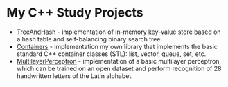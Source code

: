 # My C++ Study Projects

- [TreeAndHash](./TreeAndHash/) - implementation of in-memory key-value store based on a hash table and self-balancing binary search tree.
- [Containers](./Containers/) - implementation my own library that implements the basic standard C++ container classes (STL): list, vector, queue, set, etc. 
- [MultilayerPerceptron](./MultilayerPerceptron/) - implementation of a basic multilayer perceptron, which can be trained on an open dataset and perform recognition of 28 handwritten letters of the Latin alphabet.
